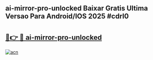## ai-mirror-pro-unlocked Baixar Gratis Ultima Versao Para Android/IOS 2025 #cdrl0

# <h2><a href="https://ainizakaria.my?title=ai-mirror-pro-unlocked&ref=20M">🔗👉 🔴 ai-mirror-pro-unlocked</a></h2>

[![acn](https://github.com/user-attachments/assets/0f9c940e-d8b0-45ae-aac7-cd30a18b3e1c)](https://ainizakaria.my?title=ai-mirror-pro-unlocked&ref=20M)

